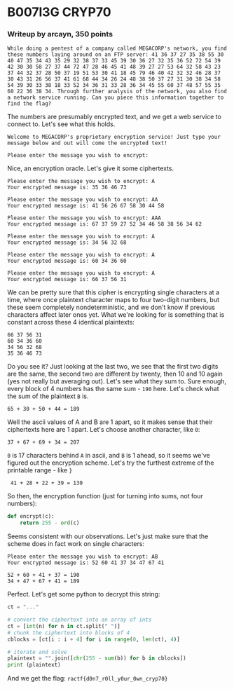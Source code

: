 # B007l3G CRYP70
### Writeup by arcayn, 350 points
`
While doing a pentest of a company called MEGACORP's network, you find these numbers laying around on an FTP server: 41 36 37 27 35 38 55 30 40 47 35 34 43 35 29 32 38 37 33 45 39 30 36 27 32 35 36 52 72 54 39 42 30 30 58 27 37 44 72 47 28 46 45 41 48 39 27 27 53 64 32 58 43 23 37 44 32 37 28 50 37 19 51 53 30 41 18 45 79 46 40 42 32 32 46 28 37 30 43 31 26 56 37 41 61 68 44 34 26 24 48 38 50 37 27 31 30 38 34 58 54 39 30 33 38 18 33 52 34 36 31 33 28 36 34 45 55 60 37 48 57 55 35 60 22 36 38 34. Through further analysis of the network, you also find a network service running. Can you piece this information together to find the flag?
`

The numbers are presumably encrypted text, and we get a web service to connect to. Let's see what this holds.
```
Welcome to MEGACORP's proprietary encryption service! Just type your message below and out will come the encrypted text!

Please enter the message you wish to encrypt:
```
Nice, an encryption oracle. Let's give it some ciphertexts.
```
Please enter the message you wish to encrypt: A
Your encrypted message is: 35 36 46 73

Please enter the message you wish to encrypt: AA
Your encrypted message is: 41 56 26 67 58 30 44 58

Please enter the message you wish to encrypt: AAA
Your encrypted message is: 67 37 59 27 52 34 46 58 38 56 34 62

Please enter the message you wish to encrypt: A
Your encrypted message is: 34 56 32 68

Please enter the message you wish to encrypt: A
Your encrypted message is: 60 34 36 60

Please enter the message you wish to encrypt: A
Your encrypted message is: 66 37 56 31
```
We can be pretty sure that this cipher is encrypting single characters at a time, where once plaintext character maps to four two-digit numbers, but these seem completely nondeterministic, and we don't know if previous characters affect later ones yet. What we're looking for is something that is constant across these 4 identical plaintexts:
```
66 37 56 31
60 34 36 60
34 56 32 68
35 36 46 73
```
Do you see it?
Just looking at the last two, we see that the first two digits are the same, the second two are different by twenty, then 10 and 10 again (yes not really but averaging out). Let's see what they sum to. Sure enough, every block of 4 numbers has the same sum - `190` here. Let's check what the sum of the plaintext `B` is.
```
65 + 30 + 50 + 44 = 189
```
Well the ascii values of A and B are 1 apart, so it makes sense that their ciphertexts here are 1 apart. Let's choose another character, like `0`:
```
37 + 67 + 69 + 34 = 207
```
`0` is 17 characters behind `A` in ascii, and `B` is 1 ahead, so it seems we've figured out the encryption scheme. Let's try the furthest extreme of the printable range - like `}`
```
 41 + 28 + 22 + 39 = 130
```
So then, the encryption function (just for turning into sums, not four numbers):
```python
def encrypt(c):
	return 255 - ord(c)
```
Seems consistent with our observations. Let's just make sure that the scheme does in fact work on single characters:
```
Please enter the message you wish to encrypt: AB
Your encrypted message is: 52 60 41 37 34 47 67 41

52 + 60 + 41 + 37 = 190
34 + 47 + 67 + 41 = 189
```
Perfect. Let's get some python to decrypt this string:
```python
ct = "..."

# convert the ciphertext into an array of ints
ct = [int(n) for n in ct.split(" ")]
# chunk the ciphertext into blocks of 4
cblocks = [ct[i : i + 4] for i in range(0, len(ct), 4)]

# iterate and solve
plaintext = "".join([chr(255 - sum(b)) for b in cblocks])
print (plaintext)
```
And we get the flag: `ractf{d0n7_r0ll_y0ur_0wn_cryp70}`
